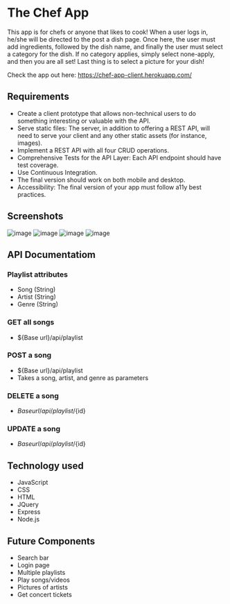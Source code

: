 # The Chef App

This app is for chefs or anyone that likes to cook! When a user logs in, he/she will be directed to the post a dish page.
Once here, the user must add ingredients, followed by the dish name, and finally the user must select a category for the dish.
If no category applies, simply select none-apply, and then you are all set! Last thing is to select a picture for your dish!

Check the app out here: https://chef-app-client.herokuapp.com/

## Requirements
* Create a client prototype that allows non-technical users to do something interesting or valuable with the API.
* Serve static files: The server, in addition to offering a REST API, will need to serve your client and any other static assets (for instance, images).
* Implement a REST API with all four CRUD operations.
* Comprehensive Tests for the API Layer: Each API endpoint should have test coverage.
* Use Continuous Integration.
* The final version should work on both mobile and desktop.
* Accessibility: The final version of your app must follow a11y best practices.

## Screenshots
 ![image](https://user-images.githubusercontent.com/18128525/39194207-cc4194ac-47a2-11e8-9a32-06630e403276.png)
 ![image](https://user-images.githubusercontent.com/18128525/39194306-0aa27202-47a3-11e8-8fd2-7a1a01919d32.png)
 ![image](https://user-images.githubusercontent.com/18128525/39194420-52966334-47a3-11e8-92c1-abaf737f2c1f.png)
 ![image](https://user-images.githubusercontent.com/18128525/39194841-25152dd6-47a4-11e8-9ec3-9fe7aa80113d.png)

## API Documentatiom
   ### Playlist attributes
   * Song (String)
   * Artist (String)
   * Genre (String)
   ### GET all songs
   * ${Base url}/api/playlist
   ### POST a song
   * ${Base url}/api/playlist
   * Takes a song, artist, and genre as parameters
   ### DELETE a song
   * ${Base url}/api/playlist/${id}
   ### UPDATE a song
   * ${Base url}/api/playlist/${id}

## Technology used
* JavaScript
* CSS
* HTML
* JQuery
* Express
* Node.js

## Future Components
* Search bar
* Login page
* Multiple playlists
* Play songs/videos
* Pictures of artists
* Get concert tickets
